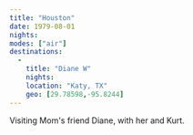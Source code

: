 ```yaml
---
title: "Houston"
date: 1979-08-01
nights:
modes: ["air"]
destinations:
  -
    title: "Diane W"
    nights:
    location: "Katy, TX"
    geo: [29.78598,-95.8244]
---
```


Visiting Mom's friend Diane, with her and Kurt.

